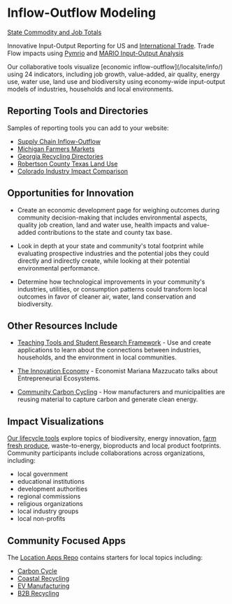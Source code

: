 # Inflow-Outflow Modeling

<p class="georgia" style="display:none">The U.S. Environmental Protection Agency (EPA) and the Georgia Center of Innovation for Energy Technology have teamed up with DemocracyLab Volunteers to provide collaborative tools for visualizing <a href="/localsite/info/">environmental and economic impacts</a> in local communities, states and countries using 24 indicators - including job growth, value-added, air quality, energy use, water use, land use, biodiversity, local conservation projects and <a href="https://sdgs.un.org/goals">global development goals</a>.</p>

<!-- Government Optimization Tools -->
[State Commodity and Job Totals](../useeio.js/footprint/states.html)

Innovative Input-Output Reporting for US and [International Trade](../profile/trade).
Trade Flow impacts using [Pymrio](https://pymrio.readthedocs.io) and [MARIO Input-Output Analysis](https://mario-suite.readthedocs.io/en/latest/intro.html)

<span class="georgia-hide">
Our collaborative tools visualize [economic inflow-outflow](/localsite/info/) using 24 indicators, including job growth, value-added, air quality, energy use, water use, land use and biodiversity using economy-wide input-output models of industries, households and local environments.
</span>

<!--
and [global development goals](https://sdgs.un.org/goals) 

The U.S. Environmental Protection Agency (EPA) and the Georgia Center of Innovation for Energy Technology have teamed up with DemocracyLab Volunteers to 

, the impact tools help communities identify opportunities for economic growth and environmental improvements.  
-->

## Reporting Tools and Directories

<!-- Starting points for updating your website with lifecycle tools.-->

Samples of reporting tools you can add to your website:

<!--
[Carbon Cycle](carbon/) - Combining Wikipedia, Bloomberg and EPA data  
[Coastal Recycling](coastal/) - Southeast Georgia - Activated Carbon  
[EV Manufacturing](ev/) - LaGrange Georgia - Automotive Industries 
[Lifecycle Tools 3.0](smm/) - Concepts for upcoming USEEIO widgets
-->

- [Supply Chain Inflow-Outflow](../apps/)
- [Michigan Farmers Markets](../localsite/map/#state=MI&show=farmfresh)  
- [Georgia Recycling Directories](../recycling/georgia/)  
- [Robertson County Texas Land Use](../localsite/info/#state=TX&geoview=state&geo=US48395&set=land&indicators=LAND,MNRL,PEST,METL,CRHW,CMSW,FMSW,CCDD)  
- [Colorado Industry Impact Comparison](../localsite/info/#state=CO)  
<!--
- [Georgia B2B Recyclers](../localsite/map/#show=recyclers&state=GA)  
- [Georgia Wastewater Facilities](../localsite/map/#show=wastewater&state=GA)  
- [Georgia Solid Waste Map](../localsite/map/#show=solidwaste&state=GA&cat=Operating)  
- [Georgia Vehicle Parts Manufacturing](../apps/ev/)  
-->


<!--
- [Environmental Impact Profile "Nutritional Labels"](../io/template/)  
- [Mockup of SMM/LCA 3.0](../apps/smm/)  
- [Coastal Recycling - Activated Carbon - Inflow Sources](../apps/coastal/) 
-->

## Opportunities for Innovation

- Create an economic development page for weighing outcomes during community decision-making that includes environmental aspects, quality job creation, land and water use, health impacts and value-added contributions to the state and county tax base.

- Look in depth at your state and community's total footprint while evaluating prospective industries and the potential jobs they could directly and indirectly create, while looking at their potential environmental performance.
 
- Determine how technological improvements in your community's industries, utilities, or consumption patterns could transform local outcomes in favor of cleaner air, water, land conservation and biodiversity.


## Other Resources Include

- [Teaching Tools&nbsp;and&nbsp;Student Research Framework](learn) - Use and create applications to learn about the connections between industries, households, and the environment in local communities.

- [The Innovation Economy](https://hbr.org/podcast/2019/04/the-innovation-economy) - Economist Mariana Mazzucato talks about Entrepreneurial Ecosystems.

- [Community Carbon Cycling](../community/carbon-capture/) - How manufacturers and municipalities are reusing material to capture carbon and generate clean energy.  


## Impact Visualizations

[Our lifecycle tools](../community/tools/) explore topics of biodiversity, energy innovation, [farm fresh produce](../localsite/info/#show=farmfresh&state=GA), waste-to-energy, bioproducts and local product footprints. Community participants include collaborations across organizations, including:

- local government
- educational institutions
- development authorities
- regional commissions
- religious organizations
- local industry groups
- local non-profits   


## Community Focused Apps

The [Location Apps Repo](../apps/) contains starters for local topics including:
- <a href="../apps/carbon/">Carbon Cycle</a>
- <a href="../apps/coastal/">Coastal Recycling</a>
- <a href="../apps/ev/">EV Manufacturing</a>
- <a href="../recycling/">B2B Recycling</a>
<!--
[West Central Georgia](../localsite/info/#state=GA&regiontitle=West+Central+Georgia&geo=US13045,US13077,US13143,US13145,US13149,US13199,US13223,US13233,US13263,US13285,US01111,US01017&lat=33.0362&lon=-85.0322&show=parts) - Automotive Parts Industry -  Transformations for Electric Vehicle Production  
[Coastal Georgia](../localsite/info/#state=GA&regiontitle=Coastal+Georgia&show=bioeconomy) - Waste to Energy Bioeconomy  
[Southeast Georgia](../localsite/info/#state=GA&regiontitle=Southeast+Georgia&geo=US13001,US13005,US13127,US13161,US13229,US13305&lat=31.1891&lon=-81.4979&show=bioeconomy) (Brunswick 6 county region) - Waste to Energy Bioeconomy  
[View industries by county](../localsite/info/#state=GA&view=counties)  

## Participation Requirements
- Communities must be interested in economic development and sustainability
- Communities must commit to participation throughout the [project timeline](../about/index.html#Timeline)
- Communities must express a desire in using the tool to inform decision making

## Our Team's Commitment
- We will leverage our time, expertise and resources to develop a [community web application](../projects) for you
- Provide a team of interns to build core functionality and collect local data
- Conduct a volunteer application development event to build the application
- Activate the application tools for your community and provide training
- Provide an educational module for your schools 
- All partners will highlight your community project in national communications
-->